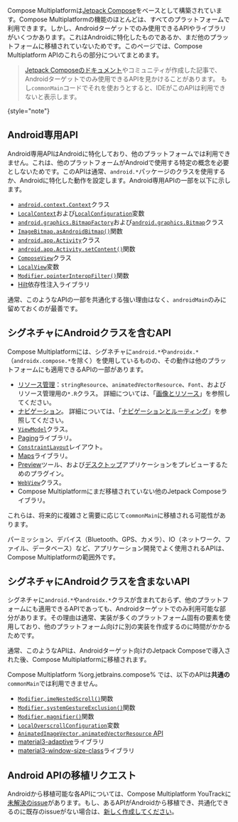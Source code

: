 [//]: # (title: Android専用コンポーネント)

Compose Multiplatformは[Jetpack Compose](https://developer.android.com/jetpack/compose)をベースとして構築されています。Compose Multiplatformの機能のほとんどは、すべてのプラットフォームで利用できます。しかし、Androidターゲットでのみ使用できるAPIやライブラリがいくつかあります。これはAndroidに特化したものであるか、まだ他のプラットフォームに移植されていないためです。このページでは、Compose Multiplatform APIのこれらの部分についてまとめます。

> [Jetpack Composeのドキュメント](https://developer.android.com/jetpack/compose/documentation)やコミュニティが作成した記事で、Androidターゲットでのみ使用できるAPIを見かけることがあります。
> もし`commonMain`コードでそれを使おうとすると、IDEがこのAPIは利用できないと表示します。
>
{style="note"}

## Android専用API

Android専用APIはAndroidに特化しており、他のプラットフォームでは利用できません。これは、他のプラットフォームがAndroidで使用する特定の概念を必要としないためです。このAPIは通常、`android.*`パッケージのクラスを使用するか、Androidに特化した動作を設定します。Android専用APIの一部を以下に示します。

*   [`android.context.Context`](https://developer.android.com/reference/android/content/Context)クラス
*   [`LocalContext`](https://developer.android.com/reference/kotlin/androidx/compose/ui/platform/package-summary#LocalContext())および[`LocalConfiguration`](https://developer.android.com/reference/kotlin/androidx/compose/ui/platform/package-summary#LocalConfiguration())変数
*   [`android.graphics.BitmapFactory`](https://developer.android.com/reference/android/graphics/BitmapFactory)および[`android.graphics.Bitmap`](https://developer.android.com/reference/android/graphics/Bitmap)クラス
*   [`ImageBitmap.asAndroidBitmap()`](https://developer.android.com/reference/kotlin/androidx/compose/ui/graphics/ImageBitmap#(androidx.compose.ui.graphics.ImageBitmap).asAndroidBitmap())関数
*   [`android.app.Activity`](https://developer.android.com/reference/android/app/Activity)クラス
*   [`android.app.Activity.setContent()`](https://developer.android.com/reference/kotlin/androidx/activity/ComponentActivity#(androidx.activity.ComponentActivity).setContent(androidx.compose.runtime.CompositionContext,kotlin.Function0))関数
*   [`ComposeView`](https://developer.android.com/reference/kotlin/androidx/compose/ui/platform/ComposeView)クラス
*   [`LocalView`](https://developer.android.com/reference/kotlin/androidx/compose/ui/platform/package-summary#LocalView())変数
*   [`Modifier.pointerInteropFilter()`](https://github.com/androidx/androidx/blob/41cb7d5c422180edd89efde4076f9dc724d3a313/compose/ui/ui/src/androidMain/kotlin/androidx/compose/ui/input/pointer/PointerInteropFilter.android.kt)関数
*   [Hilt](https://developer.android.com/jetpack/compose/libraries#hilt)依存性注入ライブラリ

通常、このようなAPIの一部を共通化する強い理由はなく、`androidMain`のみに留めておくのが最善です。

## シグネチャにAndroidクラスを含むAPI

Compose Multiplatformには、シグネチャに`android.*`や`androidx.*`（`androidx.compose.*`を除く）を使用しているものの、その動作は他のプラットフォームにも適用できるAPIの一部があります。

*   [リソース管理](https://developer.android.com/jetpack/compose/resources)：`stringResource`、`animatedVectorResource`、`Font`、およびリソース管理用の`*.R`クラス。
    詳細については、「[画像とリソース](compose-multiplatform-resources.md)」を参照してください。
*   [ナビゲーション](https://developer.android.com/jetpack/compose/navigation)。
    詳細については、「[ナビゲーションとルーティング](compose-navigation-routing.md)」を参照してください。
*   [`ViewModel`](https://developer.android.com/jetpack/compose/libraries#viewmodel)クラス。
*   [Paging](https://developer.android.com/jetpack/compose/libraries#paging)ライブラリ。
*   [`ConstraintLayout`](https://developer.android.com/reference/androidx/constraintlayout/widget/ConstraintLayout)レイアウト。
*   [Maps](https://developer.android.com/jetpack/compose/libraries#maps)ライブラリ。
*   [Preview](https://developer.android.com/reference/kotlin/androidx/compose/ui/tooling/preview/package-summary)ツール、および[デスクトップ](https://plugins.jetbrains.com/plugin/16541-compose-multiplatform-ide-support)アプリケーションをプレビューするためのプラグイン。
*   [`WebView`](https://developer.android.com/reference/android/webkit/WebView)クラス。
*   Compose Multiplatformにまだ移植されていない他のJetpack Composeライブラリ。

これらは、将来的に複雑さと需要に応じて`commonMain`に移植される可能性があります。

パーミッション、デバイス（Bluetooth、GPS、カメラ）、IO（ネットワーク、ファイル、データベース）など、アプリケーション開発でよく使用されるAPIは、Compose Multiplatformの範囲外です。
<!-- To find alternative solutions, see [Search for Multiplatform libraries](search-libs.md). -->

## シグネチャにAndroidクラスを含まないAPI

シグネチャに`android.*`や`androidx.*`クラスが含まれておらず、他のプラットフォームにも適用できるAPIであっても、Androidターゲットでのみ利用可能な部分があります。その理由は通常、実装が多くのプラットフォーム固有の要素を使用しており、他のプラットフォーム向けに別の実装を作成するのに時間がかかるためです。

通常、このようなAPIは、Androidターゲット向けのJetpack Composeで導入された後、Compose Multiplatformに移植されます。

Compose Multiplatform %org.jetbrains.compose% では、以下のAPIは**共通の**`commonMain`では利用できません。

*   [`Modifier.imeNestedScroll()`](https://github.com/androidx/androidx/blob/0e8dd4edd03f6e802303e5325ad11e89292c26c3/compose/foundation/foundation-layout/src/androidMain/kotlin/androidx/compose/foundation/layout/WindowInsetsConnection.android.kt)関数
*   [`Modifier.systemGestureExclusion()`](https://github.com/androidx/androidx/blob/0e8dd4edd03f6e802303e5325ad11e89292c26c3/compose/foundation/foundation/src/androidMain/kotlin/androidx/compose/foundation/SystemGestureExclusion.kt)関数
*   [`Modifier.magnifier()`](https://github.com/androidx/androidx/blob/41cb7d5c422180edd89efde4076f9dc724d3a313/compose/foundation/foundation/src/androidMain/kotlin/androidx/compose/foundation/Magnifier.kt)関数
*   [`LocalOverscrollConfiguration`](https://github.com/androidx/androidx/blob/41cb7d5c422180edd89efde4076f9dc724d3a313/compose/foundation/foundation/src/androidMain/kotlin/androidx/compose/foundation/OverscrollConfiguration.kt)変数
*   [`AnimatedImageVector.animatedVectorResource` API](https://developer.android.com/jetpack/compose/resources#animated-vector-drawables)
*   [material3-adaptive](https://developer.android.com/jetpack/androidx/releases/compose-material3-adaptive)ライブラリ
*   [material3-window-size-class](https://developer.android.com/reference/kotlin/androidx/compose/material3/windowsizeclass/package-summary)ライブラリ

## Android APIの移植リクエスト

Androidから移植可能な各APIについては、Compose Multiplatform YouTrackに[未解決のissue](https://youtrack.jetbrains.com/issues/CMP)があります。もし、あるAPIがAndroidから移植でき、共通化できるのに既存のissueがない場合は、[新しく作成してください](https://youtrack.jetbrains.com/newIssue?project=CMP)。